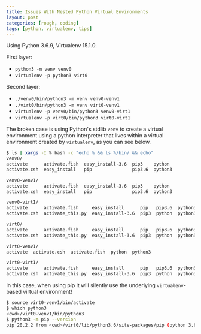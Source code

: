 ```yaml
---
title: Issues With Nested Python Virtual Environments
layout: post
categories: [rough, coding]
tags: [python, virtualenv, tips]
---
```



Using Python 3.6.9, Virtualenv 15.1.0.

First layer:
 - `python3 -m venv venv0`
 - `virtualenv -p python3 virt0`

Second layer:
 - `./venv0/bin/python3 -m venv venv0-venv1`
 - `./virt0/bin/python3 -m venv virt0-venv1`
 - `virtualenv -p venv0/bin/python3 venv0-virt1`
 - `virtualenv -p virt0/bin/python3 virt0-virt1`

The broken case is using Python's stdlib `venv` to create a virtual environment using a python interpreter that lives within a virtual environment created by `virtualenv`, as you can see below.

```bash
$ ls | xargs -I % bash -c "echo % && ls %/bin/ && echo"
venv0/
activate      activate.fish  easy_install-3.6  pip3    python
activate.csh  easy_install   pip               pip3.6  python3

venv0-venv1/
activate      activate.fish  easy_install-3.6  pip3    python
activate.csh  easy_install   pip               pip3.6  python3

venv0-virt1/
activate      activate.fish     easy_install      pip   pip3.6  python3    python-config
activate.csh  activate_this.py  easy_install-3.6  pip3  python  python3.6  wheel

virt0/
activate      activate.fish     easy_install      pip   pip3.6  python3    python-config
activate.csh  activate_this.py  easy_install-3.6  pip3  python  python3.6  wheel

virt0-venv1/
activate  activate.csh  activate.fish  python  python3

virt0-virt1/
activate      activate.fish     easy_install      pip   pip3.6  python3    python-config
activate.csh  activate_this.py  easy_install-3.6  pip3  python  python3.6  wheel
```

In this case, when using pip it will silently use the underlying `virtualenv`-based virtual environment!

```bash
$ source virt0-venv1/bin/activate
$ which python3
<cwd>/virt0-venv1/bin/python3
$ python3 -m pip --version
pip 20.2.2 from <cwd>/virt0/lib/python3.6/site-packages/pip (python 3.6)
```
